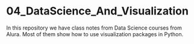 # 04_DataScience_And_Visualization

In this repository we have class notes from Data Science courses from Alura. Most of them show how to use visualization packages in Python.
